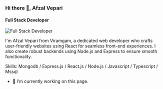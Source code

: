 ### Hi there 👋, Afzal Vepari
#### Full Stack Developer
![Full Stack Developer](https://github.com/afzalveparii/afzalveparii/github-header-image%20(1).png)

I'm Afzal Vepari from Viramgam, a dedicated web developer who crafts user-friendly websites using React for seamless front-end experiences. I also create robust backends using Node.js and Express to ensure smooth functionality.

Skills: Mongodb / Express.js / React.js / Node.js / Javascript / Typescript / Mssql

- 🔭 I’m currently working on this page. 
